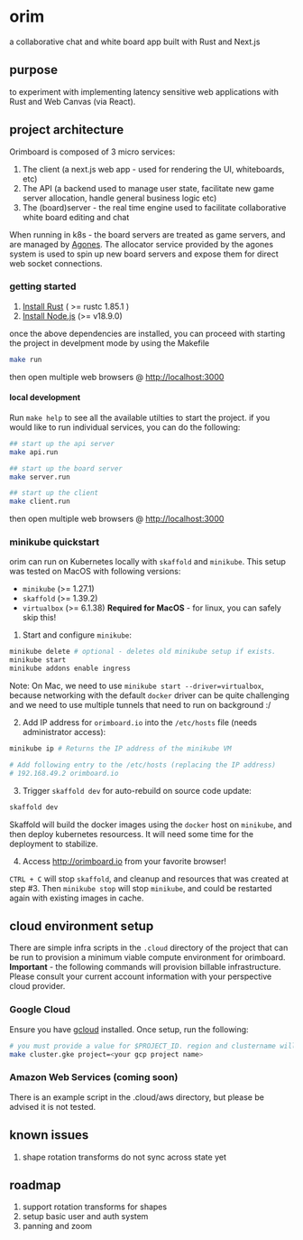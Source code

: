 # orim

a collaborative chat and white board app built with Rust and Next.js

## purpose

to experiment with implementing latency sensitive web applications with Rust and Web Canvas (via React).

## project architecture

Orimboard is composed of 3 micro services:

1. The client (a next.js web app - used for rendering the UI, whiteboards, etc)
2. The API (a backend used to manage user state, facilitate new game server allocation, handle general business logic etc)
3. The (board)server - the real time engine used to facilitate collaborative white board editing and chat

When running in k8s - the board servers are treated as game servers, and are managed by [Agones](https://agones.dev). The allocator service provided by the agones system is used to spin up new board servers and expose them for direct web socket connections.

### getting started

1. [Install Rust](https://www.rust-lang.org/tools/install) ( >= rustc 1.85.1 )
2. [Install Node.js](https://nodejs.org/en/download/current/) (>= v18.9.0)

once the above dependencies are installed, you can proceed with starting the project in develpment mode by using the Makefile

```bash
make run
```

then open multiple web browsers @ <http://localhost:3000>

#### local development

Run `make help` to see all the available utilties to start the project. if you would like to run individual services, you can do the following:

```bash
## start up the api server
make api.run

## start up the board server
make server.run

## start up the client
make client.run
```

then open multiple web browsers @ <http://localhost:3000>

### minikube quickstart

orim can run on Kubernetes locally with `skaffold` and `minikube`. This setup was tested on MacOS with following versions:

- `minikube` (>= 1.27.1)
- `skaffold` (>= 1.39.2)
- `virtualbox` (>= 6.1.38) **Required for MacOS** - for linux, you can safely skip this!

1. Start and configure `minikube`:

```bash
minikube delete # optional - deletes old minikube setup if exists.
minikube start
minikube addons enable ingress
```

Note: On Mac, we need to use `minikube start --driver=virtualbox`, because networking with the default `docker` driver can be quite challenging and we need to use multiple tunnels that need to run on background :/

2. Add IP address for `orimboard.io` into the `/etc/hosts` file (needs administrator access):

```bash
minikube ip # Returns the IP address of the minikube VM

# Add following entry to the /etc/hosts (replacing the IP address)
# 192.168.49.2 orimboard.io
```

3. Trigger `skaffold dev` for auto-rebuild on source code update:

```bash
skaffold dev
```

Skaffold will build the docker images using the `docker` host on `minikube`, and then deploy kubernetes resourcess. It will need some time for the deployment to stabilize.

4. Access <http://orimboard.io> from your favorite browser!

`CTRL + C` will stop `skaffold`, and cleanup and resources that was created at step #3. Then `minikube stop` will stop `minikube`, and could be restarted again with existing images in cache.

## cloud environment setup

There are simple infra scripts in the `.cloud` directory of the project that can be run to provision a minimum viable compute environment for orimboard.
**Important** - the following commands will provision billable infrastructure. Please consult your current account information with your perspective cloud provider.

### Google Cloud

Ensure you have [gcloud](https://cloud.google.com/sdk/gcloud/) installed. Once setup, run the following:

```bash
# you must provide a value for $PROJECT_ID. region and clustername will fallback to defaults. please consult the script
make cluster.gke project=<your gcp project name>
```

### Amazon Web Services (coming soon)

There is an example script in the .cloud/aws directory, but please be advised it is not tested.

## known issues

1. shape rotation transforms do not sync across state yet

## roadmap

1. support rotation transforms for shapes
2. setup basic user and auth system
4. panning and zoom
